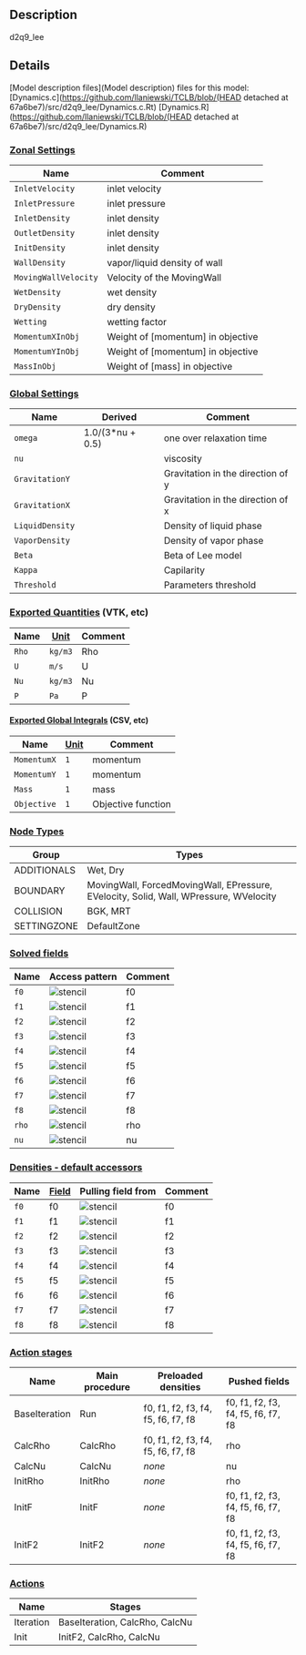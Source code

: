 

## Description
d2q9_lee


## Details
[Model description files](Model description) files for this model:
[Dynamics.c](https://github.com/llaniewski/TCLB/blob/(HEAD detached at 67a6be7)/src/d2q9_lee/Dynamics.c.Rt)
[Dynamics.R](https://github.com/llaniewski/TCLB/blob/(HEAD detached at 67a6be7)/src/d2q9_lee/Dynamics.R)

### [Zonal Settings](Settings)

| Name | Comment |
| --- | --- |
|`InletVelocity`|inlet velocity|
|`InletPressure`|inlet pressure|
|`InletDensity`|inlet density|
|`OutletDensity`|inlet density|
|`InitDensity`|inlet density|
|`WallDensity`|vapor/liquid density of wall|
|`MovingWallVelocity`|Velocity of the MovingWall|
|`WetDensity`|wet density|
|`DryDensity`|dry density|
|`Wetting`|wetting factor|
|`MomentumXInObj`|Weight of [momentum] in objective|
|`MomentumYInObj`|Weight of [momentum] in objective|
|`MassInObj`|Weight of [mass] in objective|


### [Global Settings](Settings)

| Name | Derived | Comment |
| --- | --- | --- |
|`omega`|1.0/(3*nu + 0.5)|one over relaxation time|
|`nu`||viscosity|
|`GravitationY`||Gravitation in the direction of y|
|`GravitationX`||Gravitation in the direction of x|
|`LiquidDensity`||Density of liquid phase|
|`VaporDensity`||Density of vapor phase|
|`Beta`||Beta of Lee model|
|`Kappa`||Capilarity|
|`Threshold`||Parameters threshold|

### [Exported Quantities](Quantities) (VTK, etc)

| Name | [Unit](Units) | Comment |
| --- | --- | --- |
|`Rho`|`kg/m3`|Rho|
|`U`|`m/s`|U|
|`Nu`|`kg/m3`|Nu|
|`P`|`Pa`|P|

#### [Exported Global Integrals](Globals) (CSV, etc)

| Name | [Unit](Units) | Comment |
| --- | --- | --- |
|`MomentumX`|`1`|momentum|
|`MomentumY`|`1`|momentum|
|`Mass`|`1`|mass|
|`Objective`|`1`|Objective function|

### [Node Types](Node-Types)

| Group | Types |
| --- | --- |
|ADDITIONALS|Wet, Dry|
|BOUNDARY|MovingWall, ForcedMovingWall, EPressure, EVelocity, Solid, Wall, WPressure, WVelocity|
|COLLISION|BGK, MRT|
|SETTINGZONE|DefaultZone|

### [Solved fields](Fields)

| Name | Access pattern | Comment |
| --- | --- | --- |
|`f0`|![stencil](/images/st_a2p0p0p0p0p0p0.png)|f0|
|`f1`|![stencil](/images/st_a2n1p0p0n1p0p0.png)|f1|
|`f2`|![stencil](/images/st_a2p0n1p0p0n1p0.png)|f2|
|`f3`|![stencil](/images/st_a2p1p0p0p1p0p0.png)|f3|
|`f4`|![stencil](/images/st_a2p0p1p0p0p1p0.png)|f4|
|`f5`|![stencil](/images/st_a2n1n1p0n1n1p0.png)|f5|
|`f6`|![stencil](/images/st_a2p1n1p0p1n1p0.png)|f6|
|`f7`|![stencil](/images/st_a2p1p1p0p1p1p0.png)|f7|
|`f8`|![stencil](/images/st_a2n1p1p0n1p1p0.png)|f8|
|`rho`|![stencil](/images/st_a2n2n2p0p2p2p0.png)|rho|
|`nu`|![stencil](/images/st_a2n2n2p0p2p2p0.png)|nu|

### [Densities - default accessors](Densities)

| Name | [Field](Fields) | Pulling field from | Comment |
| --- | --- | --- | --- |
|`f0`|f0|![stencil](/images/st_a2p0p0p0p0p0p0.png)|f0|
|`f1`|f1|![stencil](/images/st_a2p1p0p0p1p0p0.png)|f1|
|`f2`|f2|![stencil](/images/st_a2p0p1p0p0p1p0.png)|f2|
|`f3`|f3|![stencil](/images/st_a2n1p0p0n1p0p0.png)|f3|
|`f4`|f4|![stencil](/images/st_a2p0n1p0p0n1p0.png)|f4|
|`f5`|f5|![stencil](/images/st_a2p1p1p0p1p1p0.png)|f5|
|`f6`|f6|![stencil](/images/st_a2n1p1p0n1p1p0.png)|f6|
|`f7`|f7|![stencil](/images/st_a2n1n1p0n1n1p0.png)|f7|
|`f8`|f8|![stencil](/images/st_a2p1n1p0p1n1p0.png)|f8|

### [Action stages](Stages)

| Name | Main procedure | Preloaded densities | Pushed fields |
| --- | --- | --- | --- |
|BaseIteration|Run|f0, f1, f2, f3, f4, f5, f6, f7, f8|f0, f1, f2, f3, f4, f5, f6, f7, f8|
|CalcRho|CalcRho|f0, f1, f2, f3, f4, f5, f6, f7, f8|rho|
|CalcNu|CalcNu|_none_|nu|
|InitRho|InitRho|_none_|rho|
|InitF|InitF|_none_|f0, f1, f2, f3, f4, f5, f6, f7, f8|
|InitF2|InitF2|_none_|f0, f1, f2, f3, f4, f5, f6, f7, f8|


### [Actions](Stages)

| Name | Stages |
| --- | --- |
|Iteration|BaseIteration, CalcRho, CalcNu|
|Init|InitF2, CalcRho, CalcNu|

